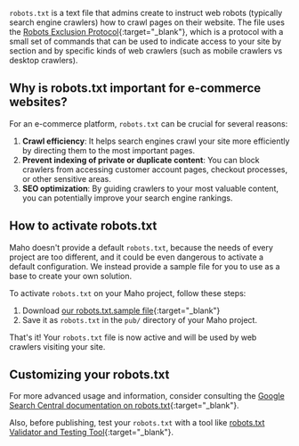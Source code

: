 `robots.txt` is a text file that admins create to instruct web robots (typically search engine crawlers) 
how to crawl pages on their website. The file uses the
[Robots Exclusion Protocol](https://en.wikipedia.org/wiki/Robots.txt){:target="_blank"},
which is a protocol with a small set of commands that can be used to indicate access to your site by section and by 
specific kinds of web crawlers (such as mobile crawlers vs desktop crawlers).

## Why is robots.txt important for e-commerce websites?

For an e-commerce platform, `robots.txt` can be crucial for several reasons:

1. **Crawl efficiency**: It helps search engines crawl your site more efficiently by directing them to the most important pages.
2. **Prevent indexing of private or duplicate content**: You can block crawlers from accessing customer account pages, checkout processes, or other sensitive areas.
3. **SEO optimization**: By guiding crawlers to your most valuable content, you can potentially improve your search engine rankings.

## How to activate robots.txt

Maho doesn't provide a default `robots.txt`, because the needs of every project are too different, and it could be even
dangerous to activate a default configuration. We instead provide a sample file for you to use as a base to create your
own solution.

To activate `robots.txt` on your Maho project, follow these steps:

1. Download [our robots.txt.sample file](https://github.com/MahoCommerce/maho/blob/main/robots.txt.sample){:target="_blank"}
2. Save it as `robots.txt` in the `pub/` directory of your Maho project.

That's it! Your `robots.txt` file is now active and will be used by web crawlers visiting your site.

## Customizing your robots.txt

For more advanced usage and information, consider consulting the
[Google Search Central documentation on robots.txt](https://developers.google.com/search/docs/advanced/robots/intro){:target="_blank"}.

Also, before publishing, test your `robots.txt` with a tool like
[robots.txt Validator and Testing Tool](https://technicalseo.com/tools/robots-txt/){:target="_blank"}.